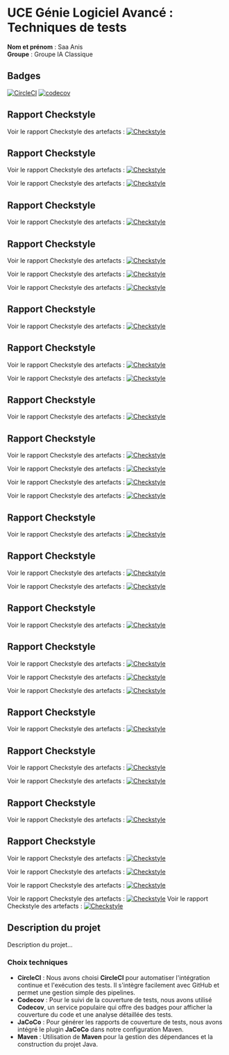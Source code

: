 # UCE Génie Logiciel Avancé : Techniques de tests

**Nom et prénom** : Saa Anis  
**Groupe** : Groupe IA Classique

## Badges
[![CircleCI](https://dl.circleci.com/status-badge/img/gh/anis-saa77/ceri-m1-techniques-de-test/tree/master.svg?style=svg)](https://dl.circleci.com/status-badge/redirect/gh/anis-saa77/ceri-m1-techniques-de-test/tree/master)
[![codecov](https://codecov.io/gh/anis-saa77/ceri-m1-techniques-de-test/graph/badge.svg?token=6THCFKTI18)](https://codecov.io/gh/anis-saa77/ceri-m1-techniques-de-test)

## Rapport Checkstyle

Voir le rapport Checkstyle des artefacts : [![Checkstyle](https://img.shields.io/badge/Checkstyle-passing-brightgreen)](https://app.circleci.com/pipelines/github/anis-saa77/ceri-m1-techniques-de-test/99/workflows/49a14a09-f6eb-4dff-b05b-ffb315ae838a/jobs/122/artifacts)
## Rapport Checkstyle

Voir le rapport Checkstyle des artefacts : [![Checkstyle](https://img.shields.io/badge/Checkstyle-passing-brightgreen)](https://app.circleci.com/pipelines/github/anis-saa77/ceri-m1-techniques-de-test/99/workflows/49a14a09-f6eb-4dff-b05b-ffb315ae838a/jobs/122/artifacts)

Voir le rapport Checkstyle des artefacts : [![Checkstyle](https://img.shields.io/badge/Checkstyle-passing-brightgreen)](https://app.circleci.com/pipelines/github/anis-saa77/ceri-m1-techniques-de-test/98/workflows/5c00bdd6-9c3e-455a-abdb-22789ca9861a/jobs/120/artifacts)
## Rapport Checkstyle

Voir le rapport Checkstyle des artefacts : [![Checkstyle](https://img.shields.io/badge/Checkstyle-passing-brightgreen)](https://app.circleci.com/pipelines/github/anis-saa77/ceri-m1-techniques-de-test/99/workflows/49a14a09-f6eb-4dff-b05b-ffb315ae838a/jobs/122/artifacts)
## Rapport Checkstyle

Voir le rapport Checkstyle des artefacts : [![Checkstyle](https://img.shields.io/badge/Checkstyle-passing-brightgreen)](https://app.circleci.com/pipelines/github/anis-saa77/ceri-m1-techniques-de-test/99/workflows/49a14a09-f6eb-4dff-b05b-ffb315ae838a/jobs/122/artifacts)

Voir le rapport Checkstyle des artefacts : [![Checkstyle](https://img.shields.io/badge/Checkstyle-passing-brightgreen)](https://app.circleci.com/pipelines/github/anis-saa77/ceri-m1-techniques-de-test/98/workflows/5c00bdd6-9c3e-455a-abdb-22789ca9861a/jobs/120/artifacts)

Voir le rapport Checkstyle des artefacts : [![Checkstyle](https://img.shields.io/badge/Checkstyle-passing-brightgreen)](https://app.circleci.com/pipelines/github/anis-saa77/ceri-m1-techniques-de-test/97/workflows/897f5baa-16b7-4b14-8d5d-26ec50880244/jobs/118/artifacts)
## Rapport Checkstyle

Voir le rapport Checkstyle des artefacts : [![Checkstyle](https://img.shields.io/badge/Checkstyle-passing-brightgreen)](https://app.circleci.com/pipelines/github/anis-saa77/ceri-m1-techniques-de-test/99/workflows/49a14a09-f6eb-4dff-b05b-ffb315ae838a/jobs/122/artifacts)
## Rapport Checkstyle

Voir le rapport Checkstyle des artefacts : [![Checkstyle](https://img.shields.io/badge/Checkstyle-passing-brightgreen)](https://app.circleci.com/pipelines/github/anis-saa77/ceri-m1-techniques-de-test/99/workflows/49a14a09-f6eb-4dff-b05b-ffb315ae838a/jobs/122/artifacts)

Voir le rapport Checkstyle des artefacts : [![Checkstyle](https://img.shields.io/badge/Checkstyle-passing-brightgreen)](https://app.circleci.com/pipelines/github/anis-saa77/ceri-m1-techniques-de-test/98/workflows/5c00bdd6-9c3e-455a-abdb-22789ca9861a/jobs/120/artifacts)
## Rapport Checkstyle

Voir le rapport Checkstyle des artefacts : [![Checkstyle](https://img.shields.io/badge/Checkstyle-passing-brightgreen)](https://app.circleci.com/pipelines/github/anis-saa77/ceri-m1-techniques-de-test/99/workflows/49a14a09-f6eb-4dff-b05b-ffb315ae838a/jobs/122/artifacts)
## Rapport Checkstyle

Voir le rapport Checkstyle des artefacts : [![Checkstyle](https://img.shields.io/badge/Checkstyle-passing-brightgreen)](https://app.circleci.com/pipelines/github/anis-saa77/ceri-m1-techniques-de-test/99/workflows/49a14a09-f6eb-4dff-b05b-ffb315ae838a/jobs/122/artifacts)

Voir le rapport Checkstyle des artefacts : [![Checkstyle](https://img.shields.io/badge/Checkstyle-passing-brightgreen)](https://app.circleci.com/pipelines/github/anis-saa77/ceri-m1-techniques-de-test/98/workflows/5c00bdd6-9c3e-455a-abdb-22789ca9861a/jobs/120/artifacts)

Voir le rapport Checkstyle des artefacts : [![Checkstyle](https://img.shields.io/badge/Checkstyle-passing-brightgreen)](https://app.circleci.com/pipelines/github/anis-saa77/ceri-m1-techniques-de-test/97/workflows/897f5baa-16b7-4b14-8d5d-26ec50880244/jobs/118/artifacts)

Voir le rapport Checkstyle des artefacts : [![Checkstyle](https://img.shields.io/badge/Checkstyle-passing-brightgreen)](https://app.circleci.com/pipelines/github/anis-saa77/ceri-m1-techniques-de-test/96/workflows/9b19a027-dba2-4591-b6cd-454ee7a45c21/jobs/116/artifacts)
## Rapport Checkstyle

Voir le rapport Checkstyle des artefacts : [![Checkstyle](https://img.shields.io/badge/Checkstyle-passing-brightgreen)](https://app.circleci.com/pipelines/github/anis-saa77/ceri-m1-techniques-de-test/99/workflows/49a14a09-f6eb-4dff-b05b-ffb315ae838a/jobs/122/artifacts)
## Rapport Checkstyle

Voir le rapport Checkstyle des artefacts : [![Checkstyle](https://img.shields.io/badge/Checkstyle-passing-brightgreen)](https://app.circleci.com/pipelines/github/anis-saa77/ceri-m1-techniques-de-test/99/workflows/49a14a09-f6eb-4dff-b05b-ffb315ae838a/jobs/122/artifacts)

Voir le rapport Checkstyle des artefacts : [![Checkstyle](https://img.shields.io/badge/Checkstyle-passing-brightgreen)](https://app.circleci.com/pipelines/github/anis-saa77/ceri-m1-techniques-de-test/98/workflows/5c00bdd6-9c3e-455a-abdb-22789ca9861a/jobs/120/artifacts)
## Rapport Checkstyle

Voir le rapport Checkstyle des artefacts : [![Checkstyle](https://img.shields.io/badge/Checkstyle-passing-brightgreen)](https://app.circleci.com/pipelines/github/anis-saa77/ceri-m1-techniques-de-test/99/workflows/49a14a09-f6eb-4dff-b05b-ffb315ae838a/jobs/122/artifacts)
## Rapport Checkstyle

Voir le rapport Checkstyle des artefacts : [![Checkstyle](https://img.shields.io/badge/Checkstyle-passing-brightgreen)](https://app.circleci.com/pipelines/github/anis-saa77/ceri-m1-techniques-de-test/99/workflows/49a14a09-f6eb-4dff-b05b-ffb315ae838a/jobs/122/artifacts)

Voir le rapport Checkstyle des artefacts : [![Checkstyle](https://img.shields.io/badge/Checkstyle-passing-brightgreen)](https://app.circleci.com/pipelines/github/anis-saa77/ceri-m1-techniques-de-test/98/workflows/5c00bdd6-9c3e-455a-abdb-22789ca9861a/jobs/120/artifacts)

Voir le rapport Checkstyle des artefacts : [![Checkstyle](https://img.shields.io/badge/Checkstyle-passing-brightgreen)](https://app.circleci.com/pipelines/github/anis-saa77/ceri-m1-techniques-de-test/97/workflows/897f5baa-16b7-4b14-8d5d-26ec50880244/jobs/118/artifacts)
## Rapport Checkstyle

Voir le rapport Checkstyle des artefacts : [![Checkstyle](https://img.shields.io/badge/Checkstyle-passing-brightgreen)](https://app.circleci.com/pipelines/github/anis-saa77/ceri-m1-techniques-de-test/99/workflows/49a14a09-f6eb-4dff-b05b-ffb315ae838a/jobs/122/artifacts)
## Rapport Checkstyle

Voir le rapport Checkstyle des artefacts : [![Checkstyle](https://img.shields.io/badge/Checkstyle-passing-brightgreen)](https://app.circleci.com/pipelines/github/anis-saa77/ceri-m1-techniques-de-test/99/workflows/49a14a09-f6eb-4dff-b05b-ffb315ae838a/jobs/122/artifacts)

Voir le rapport Checkstyle des artefacts : [![Checkstyle](https://img.shields.io/badge/Checkstyle-passing-brightgreen)](https://app.circleci.com/pipelines/github/anis-saa77/ceri-m1-techniques-de-test/98/workflows/5c00bdd6-9c3e-455a-abdb-22789ca9861a/jobs/120/artifacts)
## Rapport Checkstyle

Voir le rapport Checkstyle des artefacts : [![Checkstyle](https://img.shields.io/badge/Checkstyle-passing-brightgreen)](https://app.circleci.com/pipelines/github/anis-saa77/ceri-m1-techniques-de-test/99/workflows/49a14a09-f6eb-4dff-b05b-ffb315ae838a/jobs/122/artifacts)
## Rapport Checkstyle

Voir le rapport Checkstyle des artefacts : [![Checkstyle](https://img.shields.io/badge/Checkstyle-passing-brightgreen)](https://app.circleci.com/pipelines/github/anis-saa77/ceri-m1-techniques-de-test/99/workflows/49a14a09-f6eb-4dff-b05b-ffb315ae838a/jobs/122/artifacts)

Voir le rapport Checkstyle des artefacts : [![Checkstyle](https://img.shields.io/badge/Checkstyle-passing-brightgreen)](https://app.circleci.com/pipelines/github/anis-saa77/ceri-m1-techniques-de-test/98/workflows/5c00bdd6-9c3e-455a-abdb-22789ca9861a/jobs/120/artifacts)

Voir le rapport Checkstyle des artefacts : [![Checkstyle](https://img.shields.io/badge/Checkstyle-passing-brightgreen)](https://app.circleci.com/pipelines/github/anis-saa77/ceri-m1-techniques-de-test/97/workflows/897f5baa-16b7-4b14-8d5d-26ec50880244/jobs/118/artifacts)

Voir le rapport Checkstyle des artefacts : [![Checkstyle](https://img.shields.io/badge/Checkstyle-passing-brightgreen)](https://app.circleci.com/pipelines/github/anis-saa77/ceri-m1-techniques-de-test/96/workflows/9b19a027-dba2-4591-b6cd-454ee7a45c21/jobs/116/artifacts)
Voir le rapport Checkstyle des artefacts : [![Checkstyle](https://img.shields.io/badge/Checkstyle-passing-brightgreen)]($ARTIFACTS_URL)


## Description du projet

Description du projet...

### Choix techniques

- **CircleCI** : Nous avons choisi **CircleCI** pour automatiser l'intégration continue et l'exécution des tests. Il s'intègre facilement avec GitHub et permet une gestion simple des pipelines.
- **Codecov** : Pour le suivi de la couverture de tests, nous avons utilisé **Codecov**, un service populaire qui offre des badges pour afficher la couverture du code et une analyse détaillée des tests.
- **JaCoCo** : Pour générer les rapports de couverture de tests, nous avons intégré le plugin **JaCoCo** dans notre configuration Maven.
- **Maven** : Utilisation de **Maven** pour la gestion des dépendances et la construction du projet Java.
